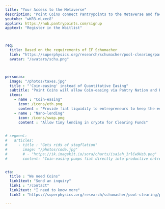```yaml
---
title: "Your Access to the Metaverse"
description: "Point Coins connect Pantrypoints to the Metaverse and facilitates Pantrypoints World"
youtube: "wKR3-nLxec8"
applink: https://hub.pantrypoints.com/signup
apptext: "Register in the Waitlist"



req:
  title: Based on the requirements of EF Schumacher
  link: "https://superphysics.org/research/schumacher/pool-clearing/part-1"
  avatar: "/avatars/schu.png"  



personas:
  image: "/photos/taxes.jpg"
  title : "'Coin-easing' instead of Quantitative Easing"
  subtitle: "Point Coins will allow Coin-easing via Pantry Nation and Pool Clearing via Pantry World"
  items:
    - name : "Coin-easing"
      icon: /icons/eth.png
      content : "Provide fiat liquidity to entrepreneurs to keep the economy going"     
    - name : "Nano-lending"
      icon: /icons/swap.png
      content : "Allow tiny lending in crypto for Clearing Funds"
      

# segment:
#   articles:
#     - title : "Gets rids of stagflation"
#       image: "/photos/code.jpg"
#       # - "https://ik.imagekit.io/sora/charts/isaiah_1rlCw9Hzb.png"
#       content: "Coin-easing pumps fiat directly into productive entrepreneurs so that they can scale and produce more goods and services for society. This is different from Quantitative Easing which pumps money into banks, and Universal Basic Income which pumps money into unproductive people."


cta:
  title : "We need Coins"
  link1text: "Send an inquiry"
  link1 : "/contact"
  link2text: "I need to know more"
  link2 : "https://superphysics.org/research/schumacher/pool-clearing/part-1"

---
```

